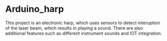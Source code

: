 # Arduino_harp
This project is an electronic harp, which uses sensors to detect interuption of the laser beam, which results in playing a sound. There are also additional features such as different instrument sounds and IOT integration.
